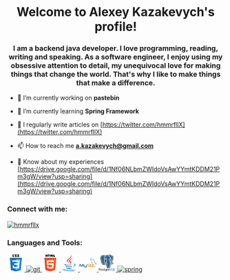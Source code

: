 <h1 align="center">Welcome to Alexey Kazakevych's profile!</h1>
<h3 align="center">I am a backend java developer. I love programming, reading, writing and speaking. As a software engineer, I enjoy using my obsessive attention to detail, my unequivocal love for making things that change the world. That's why I like to make things that make a difference.</h3>

- 🔭 I’m currently working on **pastebin**

- 🌱 I’m currently learning **Spring Framework**

- 📝 I regularly write articles on [https://twitter.com/hmmrfllX](https://twitter.com/hmmrfllX)

- 📫 How to reach me **a.kazakevych@gmail.com**

- 📄 Know about my experiences [https://drive.google.com/file/d/1Nf06NLbmZWIdoVsAwYYmtKDDM21Pm3gW/view?usp=sharing](https://drive.google.com/file/d/1Nf06NLbmZWIdoVsAwYYmtKDDM21Pm3gW/view?usp=sharing)

<h3 align="left">Connect with me:</h3>
<p align="left">
<a href="https://twitter.com/hmmrfllx" target="blank"><img align="center" src="https://raw.githubusercontent.com/rahuldkjain/github-profile-readme-generator/master/src/images/icons/Social/twitter.svg" alt="hmmrfllx" height="30" width="40" /></a>
</p>

<h3 align="left">Languages and Tools:</h3>
<p align="left"> <a href="https://www.w3schools.com/css/" target="_blank" rel="noreferrer"> <img src="https://raw.githubusercontent.com/devicons/devicon/master/icons/css3/css3-original-wordmark.svg" alt="css3" width="40" height="40"/> </a> <a href="https://git-scm.com/" target="_blank" rel="noreferrer"> <img src="https://www.vectorlogo.zone/logos/git-scm/git-scm-icon.svg" alt="git" width="40" height="40"/> </a> <a href="https://www.w3.org/html/" target="_blank" rel="noreferrer"> <img src="https://raw.githubusercontent.com/devicons/devicon/master/icons/html5/html5-original-wordmark.svg" alt="html5" width="40" height="40"/> </a> <a href="https://www.java.com" target="_blank" rel="noreferrer"> <img src="https://raw.githubusercontent.com/devicons/devicon/master/icons/java/java-original.svg" alt="java" width="40" height="40"/> </a> <a href="https://www.mysql.com/" target="_blank" rel="noreferrer"> <img src="https://raw.githubusercontent.com/devicons/devicon/master/icons/mysql/mysql-original-wordmark.svg" alt="mysql" width="40" height="40"/> </a> <a href="https://www.postgresql.org" target="_blank" rel="noreferrer"> <img src="https://raw.githubusercontent.com/devicons/devicon/master/icons/postgresql/postgresql-original-wordmark.svg" alt="postgresql" width="40" height="40"/> </a> <a href="https://spring.io/" target="_blank" rel="noreferrer"> <img src="https://www.vectorlogo.zone/logos/springio/springio-icon.svg" alt="spring" width="40" height="40"/> </a> </p>
